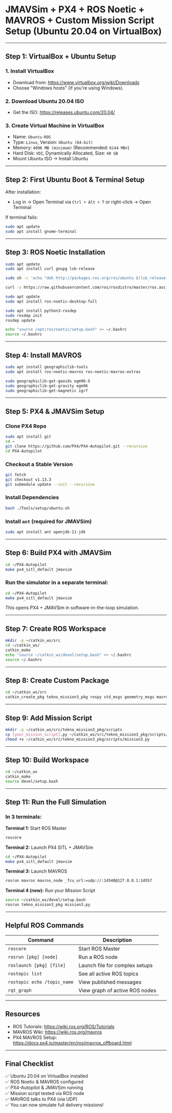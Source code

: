 
# JMAVSim + PX4 + ROS Noetic + MAVROS + Custom Mission Script Setup (Ubuntu 20.04 on VirtualBox)

---

## Step 1: VirtualBox + Ubuntu Setup

### 1. Install VirtualBox
- Download from: https://www.virtualbox.org/wiki/Downloads
- Choose "Windows hosts" (if you're using Windows).

### 2. Download Ubuntu 20.04 ISO
- Get the ISO: https://releases.ubuntu.com/20.04/

### 3. Create Virtual Machine in VirtualBox
- Name: `Ubuntu-ROS`
- Type: `Linux`, Version: `Ubuntu (64-bit)`
- Memory: `4096 MB (minimum)` (Recommended: `6144 MB+`)
- Hard Disk: `VDI`, Dynamically Allocated, Size: `40 GB`
- Mount Ubuntu ISO → Install Ubuntu

---

##  Step 2: First Ubuntu Boot & Terminal Setup

After installation:
- Log in → Open Terminal via `Ctrl + Alt + T` or right-click → Open Terminal

If terminal fails:
```bash
sudo apt update
sudo apt install gnome-terminal
```

---

##  Step 3: ROS Noetic Installation

```bash
sudo apt update
sudo apt install curl gnupg lsb-release

sudo sh -c 'echo "deb http://packages.ros.org/ros/ubuntu $(lsb_release -sc) main" > /etc/apt/sources.list.d/ros-latest.list'

curl -s https://raw.githubusercontent.com/ros/rosdistro/master/ros.asc | sudo apt-key add -

sudo apt update
sudo apt install ros-noetic-desktop-full

sudo apt install python3-rosdep
sudo rosdep init
rosdep update

echo "source /opt/ros/noetic/setup.bash" >> ~/.bashrc
source ~/.bashrc
```

---

## Step 4: Install MAVROS

```bash
sudo apt install geographiclib-tools
sudo apt install ros-noetic-mavros ros-noetic-mavros-extras

sudo geographiclib-get-geoids egm96-5
sudo geographiclib-get-gravity egm96
sudo geographiclib-get-magnetic igrf
```

---

## Step 5: PX4 & JMAVSim Setup

### Clone PX4 Repo

```bash
sudo apt install git
cd ~
git clone https://github.com/PX4/PX4-Autopilot.git --recursive
cd PX4-Autopilot
```

### Checkout a Stable Version

```bash
git fetch
git checkout v1.13.3
git submodule update --init --recursive
```

### Install Dependencies

```bash
bash ./Tools/setup/ubuntu.sh
```

### Install `ant` (required for JMAVSim)

```bash
sudo apt install ant openjdk-11-jdk
```

---

## Step 6: Build PX4 with JMAVSim

```bash
cd ~/PX4-Autopilot
make px4_sitl_default jmavsim
```

### Run the simulator in a separate terminal:

```bash
cd ~/PX4-Autopilot
make px4_sitl_default jmavsim
```

This opens PX4 + JMAVSim in software-in-the-loop simulation.

---

## Step 7: Create ROS Workspace

```bash
mkdir -p ~/catkin_ws/src
cd ~/catkin_ws/
catkin_make
echo "source ~/catkin_ws/devel/setup.bash" >> ~/.bashrc
source ~/.bashrc
```

---

##  Step 8: Create Custom Package

```bash
cd ~/catkin_ws/src
catkin_create_pkg tekno_mission3_pkg rospy std_msgs geometry_msgs mavros_msgs
```

---

## Step 9: Add Mission Script

```bash
mkdir -p ~/catkin_ws/src/tekno_mission3_pkg/scripts
cp [your_mission_script].py ~/catkin_ws/src/tekno_mission3_pkg/scripts/mission3.py
chmod +x ~/catkin_ws/src/tekno_mission3_pkg/scripts/mission3.py
```

---

## Step 10: Build Workspace

```bash
cd ~/catkin_ws
catkin_make
source devel/setup.bash
```

---

##  Step 11: Run the Full Simulation

### In 3 terminals:

**Terminal 1:** Start ROS Master
```bash
roscore
```

**Terminal 2:** Launch PX4 SITL + JMAVSim
```bash
cd ~/PX4-Autopilot
make px4_sitl_default jmavsim
```

**Terminal 3:** Launch MAVROS
```bash
rosrun mavros mavros_node _fcu_url:=udp://:14540@127.0.0.1:14557
```

**Terminal 4 (new):** Run your Mission Script
```bash
source ~/catkin_ws/devel/setup.bash
rosrun tekno_mission3_pkg mission3.py
```

---

##  Helpful ROS Commands

| Command                        | Description                            |
|-------------------------------|----------------------------------------|
| `roscore`                     | Start ROS Master                       |
| `rosrun [pkg] [node]`         | Run a ROS node                         |
| `roslaunch [pkg] [file]`      | Launch file for complex setups         |
| `rostopic list`               | See all active ROS topics              |
| `rostopic echo /topic_name`   | View published messages                |
| `rqt_graph`                   | View graph of active ROS nodes         |

---

## Resources

- ROS Tutorials: https://wiki.ros.org/ROS/Tutorials
- MAVROS Wiki: https://wiki.ros.org/mavros
- PX4 MAVROS Setup: https://docs.px4.io/master/en/ros/mavros_offboard.html

---

## Final Checklist

✅ Ubuntu 20.04 on VirtualBox installed  
✅ ROS Noetic & MAVROS configured  
✅ PX4-Autopilot & JMAVSim running  
✅ Mission script tested via ROS node  
✅ MAVROS talks to PX4 (via UDP)  
✅ You can now simulate full delivery missions! 
